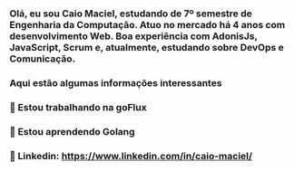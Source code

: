 ### Olá, eu sou Caio Maciel, estudando de 7º semestre de Engenharia da Computação. Atuo no mercado há 4 anos com desenvolvimento Web. Boa experiência com AdonisJs, JavaScript, Scrum e, atualmente, estudando sobre DevOps e Comunicação.

### Aqui estão algumas informações interessantes

### 🔭 Estou trabalhando na goFlux
### 🌱 Estou aprendendo Golang
### 🔗 Linkedin: https://www.linkedin.com/in/caio-maciel/

<!--
**M4ciel/M4ciel** is a ✨ _special_ ✨ repository because its `README.md` (this file) appears on your GitHub profile.

Here are some ideas to get you started:

- ### 🔭 I’m currently working on ...
- 🌱 I’m currently learning ...
- 👯 I’m looking to collaborate on ...
- 🤔 I’m looking for help with ...
- 💬 Ask me about ...
- 📫 How to reach me: ...
- 😄 Pronouns: ...
- ⚡ Fun fact: ...
-->
